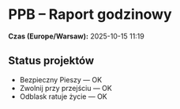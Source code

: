# PPB – Raport godzinowy
**Czas (Europe/Warsaw):** 2025-10-15 11:19

## Status projektów
- Bezpieczny Pieszy — OK
- Zwolnij przy przejściu — OK
- Odblask ratuje życie — OK

